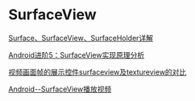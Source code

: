 # SurfaceView

[Surface、SurfaceView、SurfaceHolder详解](https://my.oschina.net/jerikc/blog/187400)

[Android进阶5：SurfaceView实现原理分析](https://juejin.im/post/6844903968217235469)

[视频画面帧的展示控件surfaceview及textureview的对比](https://mp.weixin.qq.com/s/VQ6JKWfRSUI2bbQI7IsE6g)

[Android--SurfaceView播放视频](https://www.cnblogs.com/plokmju/p/android_SurfaceView.html)